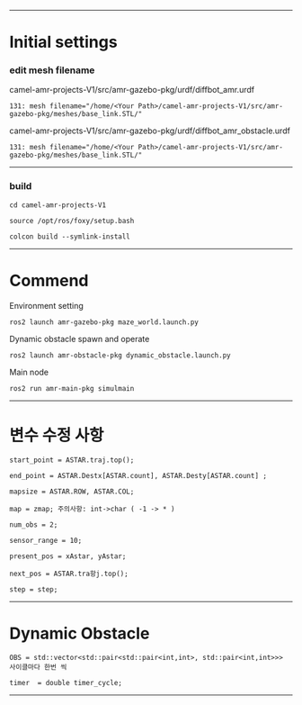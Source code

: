 ----
# Initial settings

### edit mesh filename


camel-amr-projects-V1/src/amr-gazebo-pkg/urdf/diffbot_amr.urdf 


    131: mesh filename="/home/<Your Path>/camel-amr-projects-V1/src/amr-gazebo-pkg/meshes/base_link.STL/"


camel-amr-projects-V1/src/amr-gazebo-pkg/urdf/diffbot_amr_obstacle.urdf


    131: mesh filename="/home/<Your Path>/camel-amr-projects-V1/src/amr-gazebo-pkg/meshes/base_link.STL/"

---
### build

    cd camel-amr-projects-V1

    source /opt/ros/foxy/setup.bash

    colcon build --symlink-install


----
# Commend
Environment setting


    ros2 launch amr-gazebo-pkg maze_world.launch.py

Dynamic obstacle spawn and operate


    ros2 launch amr-obstacle-pkg dynamic_obstacle.launch.py

Main node


    ros2 run amr-main-pkg simulmain

----
# 변수 수정 사항

    start_point = ASTAR.traj.top();

    end_point = ASTAR.Destx[ASTAR.count], ASTAR.Desty[ASTAR.count] ;

    mapsize = ASTAR.ROW, ASTAR.COL;

    map = zmap; 주의사항: int->char ( -1 -> * )

    num_obs = 2;

    sensor_range = 10;

    present_pos = xAstar, yAstar;

    next_pos = ASTAR.tra항j.top();

    step = step;

----
# Dynamic Obstacle
    
    OBS = std::vector<std::pair<std::pair<int,int>, std::pair<int,int>>> 사이클마다 한번 씩
    
    timer  = double timer_cycle;
----

